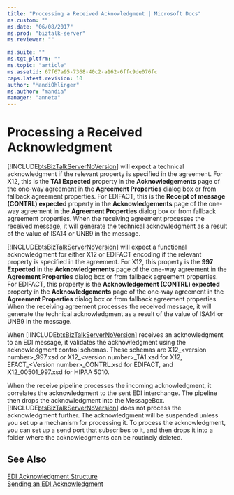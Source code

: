 ```yaml
---
title: "Processing a Received Acknowledgment | Microsoft Docs"
ms.custom: ""
ms.date: "06/08/2017"
ms.prod: "biztalk-server"
ms.reviewer: ""

ms.suite: ""
ms.tgt_pltfrm: ""
ms.topic: "article"
ms.assetid: 67f67a95-7368-40c2-a162-6ffc9de076fc
caps.latest.revision: 10
author: "MandiOhlinger"
ms.author: "mandia"
manager: "anneta"
---
```

# Processing a Received Acknowledgment
[!INCLUDE[btsBizTalkServerNoVersion](../includes/btsbiztalkservernoversion-md.md)] will expect a technical acknowledgment if the relevant property is specified in the agreement. For X12, this is the **TA1 Expected** property in the **Acknowledgements** page of the one-way agreement in the **Agreement Properties** dialog box or from fallback agreement properties. For EDIFACT, this is the **Receipt of message (CONTRL) expected** property in the **Acknowledgements** page of the one-way agreement in the **Agreement Properties** dialog box or from fallback agreement properties. When the receiving agreement processes the received message, it will generate the technical acknowledgment as a result of the value of ISA14 or UNB9 in the message.  
  
 [!INCLUDE[btsBizTalkServerNoVersion](../includes/btsbiztalkservernoversion-md.md)] will expect a functional acknowledgment for either X12 or EDIFACT encoding if the relevant property is specified in the agreement. For X12, this property is the **997 Expected** in the **Acknowledgements** page of the one-way agreement in the **Agreement Properties** dialog box or from fallback agreement properties. For EDIFACT, this property is the **Acknowledgement (CONTRL) expected** property in the **Acknowledgements** page of the one-way agreement in the **Agreement Properties** dialog box or from fallback agreement properties. When the receiving agreement processes the received message, it will generate the technical acknowledgment as a result of the value of ISA14 or UNB9 in the message.  
  
 When [!INCLUDE[btsBizTalkServerNoVersion](../includes/btsbiztalkservernoversion-md.md)] receives an acknowledgment to an EDI message, it validates the acknowledgment using the acknowledgment control schemas. These schemas are X12_\<version number>_997.xsd or X12\_\<version number>_TA1.xsd for X12, EFACT\_\<Version number>_CONTRL.xsd for EDIFACT, and X12_00501_997.xsd for HIPAA 5010.  
  
 When the receive pipeline processes the incoming acknowledgment, it correlates the acknowledgment to the sent EDI interchange. The pipeline then drops the acknowledgment into the MessageBox. [!INCLUDE[btsBizTalkServerNoVersion](../includes/btsbiztalkservernoversion-md.md)] does not process the acknowledgment further. The acknowledgment will be suspended unless you set up a mechanism for processing it. To process the acknowledgment, you can set up a send port that subscribes to it, and then drops it into a folder where the acknowledgments can be routinely deleted.  
  
## See Also  
 [EDI Acknowledgment Structure](../core/edi-acknowledgment-structure.md)   
 [Sending an EDI Acknowledgment](../core/sending-an-edi-acknowledgment.md)